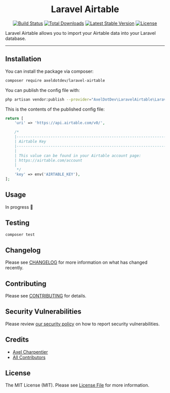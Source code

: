 <h1><center>Laravel Airtable</center></h1>

<p align="center">
  <a href="https://github.com/laravel-airtable/framework/actions"><img src="https://img.shields.io/github/workflow/status/laravel-airtable/framework/Tests.svg" alt="Build Status"></img></a>
  <a href="https://packagist.org/packages/laravel-airtable/framework"><img src="https://img.shields.io/packagist/dt/laravel-airtable/framework.svg" alt="Total Downloads"></a>
  <a href="https://packagist.org/packages/laravel-airtable/framework"><img src="https://img.shields.io/packagist/v/laravel-airtable/framework.svg?label=stable" alt="Latest Stable Version"></a>
  <a href="https://packagist.org/packages/laravel-airtable/framework"><img src="https://img.shields.io/packagist/l/laravel-airtable/framework.svg" alt="License"></a>
</p>

Laravel Airtable allows you to import your Airtable data into your Laravel database.

------

## Installation

You can install the package via composer:

```bash
composer require axeldotdev/laravel-airtable
```

You can publish the config file with:
```bash
php artisan vendor:publish --provider="AxelDotDev\LaravelAirtable\LaravelAirtableServiceProvider" --tag="config"
```

This is the contents of the published config file:

```php
return [
    'uri' => 'https://api.airtable.com/v0/',

    /*
    |--------------------------------------------------------------------------
    | Airtable Key
    |--------------------------------------------------------------------------
    |
    | This value can be found in your Airtable account page:
    | https://airtable.com/account
    |
     */
    'key' => env('AIRTABLE_KEY'),
];
```

## Usage

In progress 🚧

## Testing

```bash
composer test
```

## Changelog

Please see [CHANGELOG](CHANGELOG.md) for more information on what has changed recently.

## Contributing

Please see [CONTRIBUTING](.github/CONTRIBUTING.md) for details.

## Security Vulnerabilities

Please review [our security policy](../../security/policy) on how to report security vulnerabilities.

## Credits

- [Axel Charpentier](https://github.com/axeldotdev)
- [All Contributors](../../contributors)

## License

The MIT License (MIT). Please see [License File](LICENSE.md) for more information.
